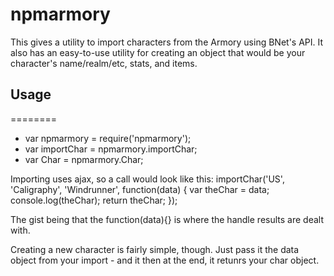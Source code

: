 npmarmory
=========

This gives a utility to import characters from the Armory using
BNet's API. It also has an easy-to-use utility for creating an object
that would be your character's name/realm/etc, stats, and items.

## Usage
========

* var npmarmory = require('npmarmory');
* var importChar = npmarmory.importChar;
* var Char = npmarmory.Char;

Importing uses ajax, so a call would look like this:
    importChar('US', 'Caligraphy', 'Windrunner', function(data) {
        var theChar = data;
        console.log(theChar);
        return theChar;
    });

The gist being that the function(data){} is where the handle results
are dealt with.

Creating a new character is fairly simple, though. Just pass it the data
object from your import - and it then at the end, it retunrs your
char object.